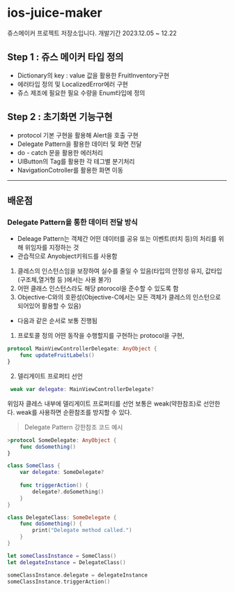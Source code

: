 # ios-juice-maker
쥬스메이커 프로젝트 저장소입니다. 
개발기간 2023.12.05 ~ 12.22

## Step 1 : 쥬스 메이커 타입 정의
- Dictionary의 key : value 값을 활용한 FruitInventory구현
- 에러타입 정의 및 LocalizedError에러 구현 
- 쥬스 제조에 필요한 필요 수량을 Enum타입에 정의

## Step 2 : 초기화면 기능구현
- protocol 기본 구현을 활용해 Alert을 호출 구현
- Delegate Pattern을 활용한 데이터 및 화면 전달
- do - catch 문을 활용한 에러처리
- UIButton의 Tag를 활용한 각 테그별 분기처리
- NavigationCotroller를 활용한 화면 이동

---

## 배운점 
### Delegate Pattern을 통한 데이터 전달 방식
- Deleage Pattern는 객체간 어떤 데이터를 공유 또는 이벤트(터치 등)의 처리를 위해 위임자를 지정하는 것
- 관습적으로 Anyobject키워드를 사용함
1. 클레스의 인스턴스임을 보장하여 실수를 줄일 수 있음(타입의 안정성 유지, 값타입(구조체,열거형 등 )에서는 사용 불가)
2. 어떤 클래스 인스턴스라도 해당 ptorocol을 준수할 수 있도록 함
3. Objective-C와의 호환성(Objective-C에서는 모든 객체가 클레스의 인스턴으로 되어있어 활용할 수 있음)
- 다음과 같은 순서로 보통 진행됨
1. 프로토콜 정의
어떤 동작을 수행할지를 구현하는 protocol을 구현,
```swift
protocol MainViewControllerDelegate: AnyObject {
    func updateFruitLabels()
}
```

2. 델리게이트 프로퍼티 선언
```swift
 weak var delegate: MainViewControllerDelegate?
```
위임자 클레스 내부에 델리게이트 프로퍼티를 선언 보통은 weak(약한참조)로 선안한다.
weak를 사용하면 순환참조를 방지할 수 있다.
> Delegate Pattern 강한참조 코드 예시
```swift
>protocol SomeDelegate: AnyObject {
    func doSomething()
}

class SomeClass {
    var delegate: SomeDelegate?
    
    func triggerAction() {
        delegate?.doSomething()
    }
}

class DelegateClass: SomeDelegate {
    func doSomething() {
        print("Delegate method called.")
    }
}

let someClassInstance = SomeClass()
let delegateInstance = DelegateClass()

someClassInstance.delegate = delegateInstance
someClassInstance.triggerAction()

```













